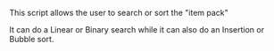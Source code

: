 This script allows the user to search or sort  the "item pack"

It can do a Linear or Binary search while it can also do an Insertion or Bubble sort.